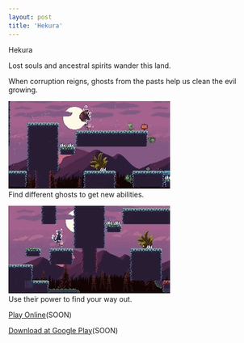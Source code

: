 ```yaml
---
layout: post
title: 'Hekura'
---
```

  
Hekura  
  
Lost souls and ancestral spirits wander this land.  

When corruption reigns, ghosts from the pasts help us clean the evil growing.  

![](/assets/img/games/game-1/hekura1.gif)  
Find different ghosts to get new abilities.  
  
![](/assets/img/games/game-1/hekura2.gif)  
Use their power to find your way out.  
    
[Play Online](#)(SOON)  
   
[Download at Google Play](#)(SOON)  
